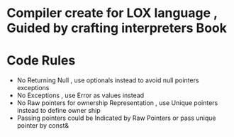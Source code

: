 # Compiler create for LOX language , Guided by crafting interpreters Book








# Code Rules 
  * No Returning Null , use optionals instead to avoid null pointers exceptions
  * No Exceptions , use Error as values instead 
  * No Raw pointers for ownership Representation , use Unique pointers instead to define owner ship
  * Passing pointers could be Indicated by Raw Pointers or pass unique pointer by const&
